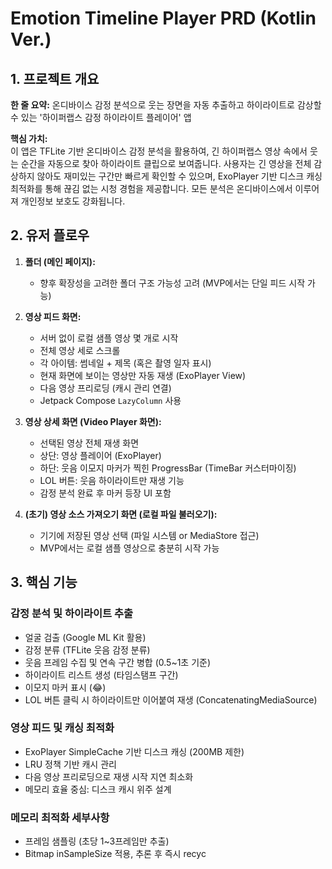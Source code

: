 # Emotion Timeline Player PRD (Kotlin Ver.)

## 1. 프로젝트 개요

**한 줄 요약:** 온디바이스 감정 분석으로 웃는 장면을 자동 추출하고 하이라이트로 감상할 수 있는 '하이퍼랩스 감정 하이라이트 플레이어' 앱

**핵심 가치:**  
이 앱은 TFLite 기반 온디바이스 감정 분석을 활용하여, 긴 하이퍼랩스 영상 속에서 웃는 순간을 자동으로 찾아 하이라이트 클립으로 보여줍니다. 사용자는 긴 영상을 전체 감상하지 않아도 재미있는 구간만 빠르게 확인할 수 있으며, ExoPlayer 기반 디스크 캐싱 최적화를 통해 끊김 없는 시청 경험을 제공합니다. 모든 분석은 온디바이스에서 이루어져 개인정보 보호도 강화됩니다.


## 2. 유저 플로우

1. **폴더 (메인 페이지):**
   - 향후 확장성을 고려한 폴더 구조 가능성 고려 (MVP에서는 단일 피드 시작 가능)

2. **영상 피드 화면:**
   - 서버 없이 로컬 샘플 영상 몇 개로 시작
   - 전체 영상 세로 스크롤
   - 각 아이템: 썸네일 + 제목 (혹은 촬영 일자 표시)
   - 현재 화면에 보이는 영상만 자동 재생 (ExoPlayer View)
   - 다음 영상 프리로딩 (캐시 관리 연결)
   - Jetpack Compose `LazyColumn` 사용

3. **영상 상세 화면 (Video Player 화면):**
   - 선택된 영상 전체 재생 화면
   - 상단: 영상 플레이어 (ExoPlayer)
   - 하단: 웃음 이모지 마커가 찍힌 ProgressBar (TimeBar 커스터마이징)
   - LOL 버튼: 웃음 하이라이트만 재생 기능
   - 감정 분석 완료 후 마커 등장 UI 포함

4. **(초기) 영상 소스 가져오기 화면 (로컬 파일 불러오기):**
   - 기기에 저장된 영상 선택 (파일 시스템 or MediaStore 접근)
   - MVP에서는 로컬 샘플 영상으로 충분히 시작 가능


## 3. 핵심 기능

### 감정 분석 및 하이라이트 추출

- 얼굴 검출 (Google ML Kit 활용)
- 감정 분류 (TFLite 웃음 감정 분류)
- 웃음 프레임 수집 및 연속 구간 병합 (0.5~1초 기준)
- 하이라이트 리스트 생성 (타임스탬프 구간)
- 이모지 마커 표시 (😂)
- LOL 버튼 클릭 시 하이라이트만 이어붙여 재생 (ConcatenatingMediaSource)

### 영상 피드 및 캐싱 최적화

- ExoPlayer SimpleCache 기반 디스크 캐싱 (200MB 제한)
- LRU 정책 기반 캐시 관리
- 다음 영상 프리로딩으로 재생 시작 지연 최소화
- 메모리 효율 중심: 디스크 캐시 위주 설계

### 메모리 최적화 세부사항

- 프레임 샘플링 (초당 1~3프레임만 추출)
- Bitmap inSampleSize 적용, 추론 후 즉시 recyc
